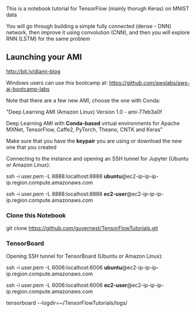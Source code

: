 This is a notebook tutorial for TensorFlow (mainly thorugh Keras) on MNIST data

You will go through building a simple fully connected (dense - DNN) network, then improve it using convolution (CNN), and then you will explore RNN (LSTM) for the same problem

## Launching your AMI 

http://bit.ly/dlami-blog

Windows users can use this bootcamp at: https://github.com/awslabs/aws-ai-bootcamp-labs

Note that there are a few new AMI, choose the one with Conda:

"Deep Learning AMI (Amazon Linux) Version 1.0 - ami-77eb3a0f

Deep Learning AMI with **Conda-based** virtual environments for Apache MXNet, TensorFlow, Caffe2, PyTorch, Theano, CNTK and Keras"

Make sure that you have the **keypair** you are using or download the new one that you created

Connecting to the instance and opening an SSH tunnel for Jupyter (Ubuntu or Amazon Linux):

ssh -i user.pem -L 8888:localhost:8888 **ubuntu**@ec2-ip-ip-ip-ip.region.compute.amazonaws.com

ssh -i user.pem -L 8888:localhost:8888 **ec2-user**@ec2-ip-ip-ip-ip.region.compute.amazonaws.com

### Clone this Notebook

git clone https://github.com/guyernest/TensorFlowTutorials.git

### TensorBoard 

Opening SSH tunnel for TensorBoard (Ubuntu or Amazon Linux):

ssh -i user.pem -L 6006:localhost:6006 **ubuntu**@ec2-ip-ip-ip-ip.region.compute.amazonaws.com

ssh -i user.pem -L 6006:localhost:6006 **ec2-user**@ec2-ip-ip-ip-ip.region.compute.amazonaws.com

tensorboard --logdir=~/TensorFlowTutorials/logs/
